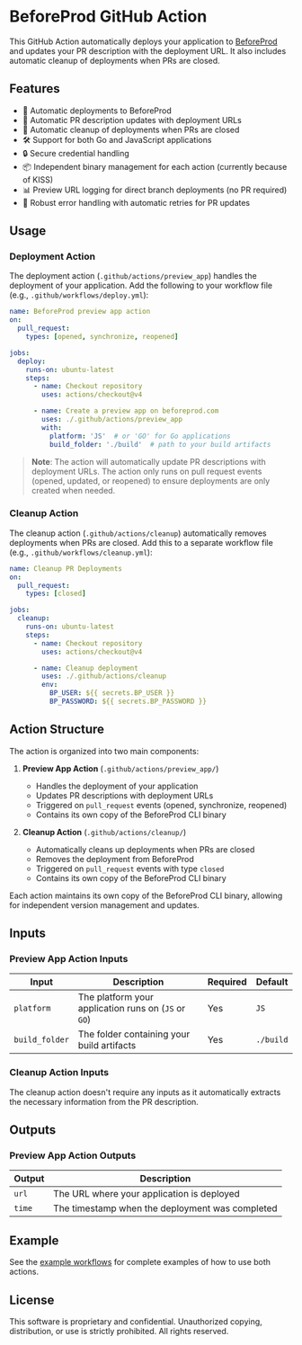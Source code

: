 # BeforeProd GitHub Action

This GitHub Action automatically deploys your application to [BeforeProd](https://beforeprod.com) and updates your PR description with the deployment URL. It also includes automatic cleanup of deployments when PRs are closed.

## Features

- 🚀 Automatic deployments to BeforeProd
- 📝 Automatic PR description updates with deployment URLs
- 🔄 Automatic cleanup of deployments when PRs are closed
- 🛠️ Support for both Go and JavaScript applications
- 🔒 Secure credential handling
- 📦 Independent binary management for each action (currently because of KISS)
- 📊 Preview URL logging for direct branch deployments (no PR required)
- 🔄 Robust error handling with automatic retries for PR updates

## Usage

### Deployment Action

The deployment action (`.github/actions/preview_app`) handles the deployment of your application. Add the following to your workflow file (e.g., `.github/workflows/deploy.yml`):

```yaml
name: BeforeProd preview app action
on:
  pull_request:
    types: [opened, synchronize, reopened]

jobs:
  deploy:
    runs-on: ubuntu-latest
    steps:
      - name: Checkout repository
        uses: actions/checkout@v4

      - name: Create a preview app on beforeprod.com
        uses: ./.github/actions/preview_app
        with:
          platform: 'JS'  # or 'GO' for Go applications
          build_folder: './build'  # path to your build artifacts
```

> **Note**: The action will automatically update PR descriptions with deployment URLs. The action only runs on pull request events (opened, updated, or reopened) to ensure deployments are only created when needed.

### Cleanup Action

The cleanup action (`.github/actions/cleanup`) automatically removes deployments when PRs are closed. Add this to a separate workflow file (e.g., `.github/workflows/cleanup.yml`):

```yaml
name: Cleanup PR Deployments
on:
  pull_request:
    types: [closed]

jobs:
  cleanup:
    runs-on: ubuntu-latest
    steps:
      - name: Checkout repository
        uses: actions/checkout@v4

      - name: Cleanup deployment
        uses: ./.github/actions/cleanup
        env:
          BP_USER: ${{ secrets.BP_USER }}
          BP_PASSWORD: ${{ secrets.BP_PASSWORD }}
```

## Action Structure

The action is organized into two main components:

1. **Preview App Action** (`.github/actions/preview_app/`)
   - Handles the deployment of your application
   - Updates PR descriptions with deployment URLs
   - Triggered on `pull_request` events (opened, synchronize, reopened)
   - Contains its own copy of the BeforeProd CLI binary

2. **Cleanup Action** (`.github/actions/cleanup/`)
   - Automatically cleans up deployments when PRs are closed
   - Removes the deployment from BeforeProd
   - Triggered on `pull_request` events with type `closed`
   - Contains its own copy of the BeforeProd CLI binary

Each action maintains its own copy of the BeforeProd CLI binary, allowing for independent version management and updates.

## Inputs

### Preview App Action Inputs

| Input | Description | Required | Default |
|-------|-------------|----------|---------|
| `platform` | The platform your application runs on (`JS` or `GO`) | Yes | `JS` |
| `build_folder` | The folder containing your build artifacts | Yes | `./build` |

### Cleanup Action Inputs

The cleanup action doesn't require any inputs as it automatically extracts the necessary information from the PR description.

## Outputs

### Preview App Action Outputs

| Output | Description |
|--------|-------------|
| `url` | The URL where your application is deployed |
| `time` | The timestamp when the deployment was completed |

## Example

See the [example workflows](.github/workflows/) for complete examples of how to use both actions.

## License

This software is proprietary and confidential. Unauthorized copying, distribution, or use is strictly prohibited. All rights reserved.
